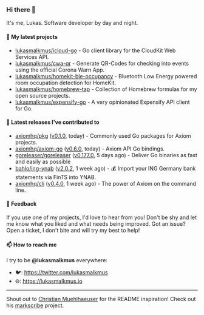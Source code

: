 ### Hi there 👋

It's me, Lukas. Software developer by day and night.

#### 🌱 My latest projects

- [lukasmalkmus/icloud-go](https://github.com/lukasmalkmus/icloud-go) - Go client library for the CloudKit Web Services API.
- [lukasmalkmus/cwa-qr](https://github.com/lukasmalkmus/cwa-qr) - Generate QR-Codes for checking into events using the official Corona Warn App.
- [lukasmalkmus/homekit-ble-occupancy](https://github.com/lukasmalkmus/homekit-ble-occupancy) - Bluetooth Low Energy powered room occupation detection for HomeKit.
- [lukasmalkmus/homebrew-tap](https://github.com/lukasmalkmus/homebrew-tap) - Collection of Homebrew formulas for my open source projects.
- [lukasmalkmus/expensify-go](https://github.com/lukasmalkmus/expensify-go) - A very opinionated Expensify API client for Go.

#### 🔭 Latest releases I've contributed to

- [axiomhq/pkg](https://github.com/axiomhq/pkg) ([v0.1.0](https://github.com/axiomhq/pkg/releases/tag/v0.1.0), today) - Commonly used Go packages for Axiom projects.
- [axiomhq/axiom-go](https://github.com/axiomhq/axiom-go) ([v0.6.0](https://github.com/axiomhq/axiom-go/releases/tag/v0.6.0), today) - Axiom API Go bindings.
- [goreleaser/goreleaser](https://github.com/goreleaser/goreleaser) ([v0.177.0](https://github.com/goreleaser/goreleaser/releases/tag/v0.177.0), 5 days ago) - Deliver Go binaries as fast and easily as possible
- [bahlo/ing-ynab](https://github.com/bahlo/ing-ynab) ([v2.0.2](https://github.com/bahlo/ing-ynab/releases/tag/v2.0.2), 1 week ago) - 💰 Import your ING Germany bank statements via FinTS into YNAB.
- [axiomhq/cli](https://github.com/axiomhq/cli) ([v0.4.0](https://github.com/axiomhq/cli/releases/tag/v0.4.0), 1 week ago) - The power of Axiom on the command line.

#### 💬 Feedback

If you use one of my projects, I'd love to hear from you! Don't be shy and let
me know what you liked and what needs being improved. Got an issue? Open a
ticket, I don't bite and will try my best to help!

#### 📫 How to reach me

I try to be **@lukasmalkmus** everywhere:

- 🐦: https://twitter.com/lukasmalkmus
- 🌐: https://lukasmalkmus.io

---

Shout out to [Christian Muehlhaeuser](https://github.com/muesli) for the README
inspiration! Check out his [markscribe](https://github.com/muesli/markscribe)
project.
